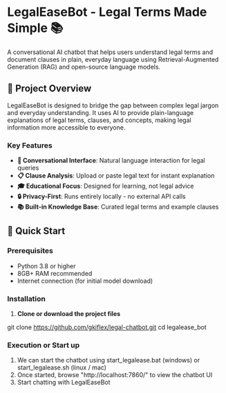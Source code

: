 # LegalEaseBot - Legal Terms Made Simple 📚

A conversational AI chatbot that helps users understand legal terms and document clauses in plain, everyday language using Retrieval-Augmented Generation (RAG) and open-source language models.

## 🎯 Project Overview

LegalEaseBot is designed to bridge the gap between complex legal jargon and everyday understanding. It uses AI to provide plain-language explanations of legal terms, clauses, and concepts, making legal information more accessible to everyone.

### Key Features

- **💬 Conversational Interface**: Natural language interaction for legal queries
- **📋 Clause Analysis**: Upload or paste legal text for instant explanation
- **🎓 Educational Focus**: Designed for learning, not legal advice
- **🔒 Privacy-First**: Runs entirely locally - no external API calls
- **📚 Built-in Knowledge Base**: Curated legal terms and example clauses

## 🚀 Quick Start

### Prerequisites

- Python 3.8 or higher
- 8GB+ RAM recommended
- Internet connection (for initial model download)

### Installation

1. **Clone or download the project files**

git clone https://github.com/gkiflex/legal-chatbot.git
cd legalease_bot

### Execution or Start up

1. We can start the chatbot using start_legalease.bat (windows) or start_legalease.sh (linux / mac)
2. Once started, browse "http://localhost:7860/" to view the chatbot UI
3. Start chatting with LegalEaseBot
